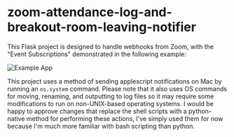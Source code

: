 # zoom-attendance-log-and-breakout-room-leaving-notifier

This Flask project is designed to handle webhooks from Zoom, with the "Event Subscriptions" demonstrated in the following example:

![Example App](example-app.gif)

This project uses a method of sending applescript notifications on Mac by running an `os.system` command. Please note that it also uses OS commands for moving, renaming, and outputting to log files so it may require some modifications to run on non-UNIX-based operating systems. I would be happy to approve changes that replace the shell scripts with a python-native method for performing these actions, I've simply used them for now because I'm much more familiar with bash scripting than python.
